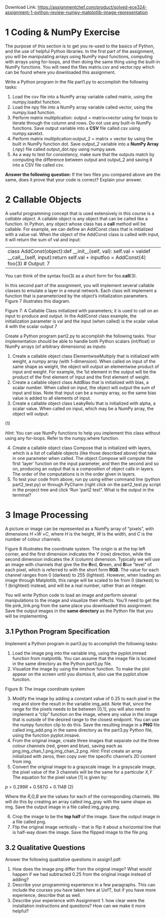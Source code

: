 Download Link: https://assignmentchef.com/product/solved-ece324-assignment-1-python-review-numpy-matplotlib-image-representation
<br>
<h1>1         Coding &amp; NumPy Exercise</h1>

The purpose of this section is to get you re-used to the basics of Python, and the use of helpful Python libraries. In the first part of the assignment, you will be manipulating arrays using NumPy input functions, computing with arrays using for-loops, and then doing the same thing using the built-in NumPy functions. You will need the files matrix.csv and vector.npy which can be found where you downloaded this assignment.

Write a Python program in the file part1.py to accomplish the following tasks:

<ol>

 <li>Load the csv file into a NumPy array variable called matrix, using the numpy.loadtxt function.</li>

 <li>Load the npy file into a NumPy array variable called vector, using the numpy.load function.</li>

 <li>Perform matrix multiplication: output = matrix×vector using for loops to iterate through the column and rows. Do not use any built-in NumPy functions. Save output variable into a <strong>CSV </strong>file called csv using numpy.savetxt.</li>

 <li>Perform matrix multiplication:output_2 = matrix × vector by using the built in NumPy function dot. Save output_2 variable into a <strong>NumPy Array </strong>(.npy) file called output_dot.npy using numpy.save.</li>

 <li>As a way to test for consistency, make sure that the outputs match by computing the difference between output and output_2 and saving it into a CSV file called csv.</li>

</ol>

<strong>Answer the following question: </strong>If the two files you compared above are the same, does it prove that your code is correct? Explain your answer.

<h1>2         Callable Objects</h1>

A useful programming concept that is used extensively in this course is a <em>callable object</em>. A callable object is any object that can be called like a function. In Python, any object whose class has a __call__ method will be callable. For example, we can define an AddConst class that is initialized with a value val. When the object of the AddConst class is called with input, it will return the sum of val and input:

<table width="623">

 <tbody>

  <tr>

   <td width="623">class AddConst(object):def __init__(self, val): self.val = valdef __call__(self, input):return self.val + inputfoo = AddConst(4) foo(3) # Output: 7</td>

  </tr>

 </tbody>

</table>

You can think of the syntax foo(3) as a short form for foo.__call__(3).

In this second part of the assignment, you will implement several callable classes to emulate a layer in a neural network. Each class will implement a function that is parameterized by the object’s initialization parameters. Figure 7 illustrates this diagram.

Figure 7: A Callable Class initialized with parameters; it is used to call on an input to produce and output. In the AddConst class example, the initialization parameter is val and the input (when called) is the scalar value 4 with the scalar output 7

Create a Python program part2.py to accomplish the following tasks. Your implementation should be able to handle both Python scalars (int/float) or NumPy arrays (of arbitrary dimensions) as inputs:

<ol>

 <li>Create a callable object class ElementwiseMultiply that is initialized with weight, a numpy array (with 1-dimension). When called on input of the same shape as weight, the object will output an elementwise product of input and weight. For example, the 1st element in the output will be the product of the first element of input and the first element of weight.</li>

 <li>Create a callable object class AddBias that is initialized with bias, a scalar number. When called on input, the object will output the sum of input and bias. Note that input can be a numpy array, so the same bias value is added to all elements of input.</li>

 <li>Create a callable object class LeakyRelu that is initialized with alpha, a scalar value. When called on input, which may be a NumPy array, the object will output:</li>

</ol>

(1)

<em>Hint</em>: You can use NumPy functions to help you implement this class without using any for-loops. Refer to the numpy.where function.

<ol start="4">

 <li>Create a callable object class Compose that is initialized with layers, which is a list of callable objects (like those described above) that take in one parameter when called. The object Compose will compute the first ’layer’ function on the input parameter, and then the second and so on, producing an output that is a composition of object calls in layers. The order of the computations is in the order given in layers.</li>

 <li>To test your code from above, run py using either command line (python part2_test.py) or through PyCharm (right click on the part2_test.py script in the project tree and click ‘Run ‘part2 test”. What is the output in the terminal?</li>

</ol>

<h1>3         Image Processing</h1>

A picture or image can be represented as a NumPy array of “pixels”, with dimensions <em>H </em>×<em>W </em>×<em>C</em>, where <em>H </em>is the height, <em>W </em>is the width, and <em>C </em>is the number of colour channels.

Figure 8 illustrates the coordinate system. The origin is at the top left corner, and the first dimension indicates the <em>Y </em>(row) direction, while the second dimension indicates the <em>X </em>(column) dimension. Typically we will use an image with channels that give the the <strong>R</strong>ed, <strong>G</strong>reen, and <strong>B</strong>lue “level” of each pixel, which is referred to with the short form <strong>RGB</strong>. The value for each channel ranges from 0 (darkest) to 255 (lightest). However, when loading an image through Matplotlib, this range will be scaled to be from 0 (darkest) to 1 (brightest) instead, and will be a real number, rather than an integer.

You will write Python code to load an image and perform several manipulations to the image and visualize their effects. You’ll need to get the file pink_link.png from the same place you downloaded this assignment. Save the output images in the <strong>same directory </strong>as the Python file that you will be implementing.

<h2>3.1        Python Program Specification</h2>

Implement a Python program in part3.py to accomplish the following tasks:

<ol>

 <li>Load the image png into the variable img, using the pyplot.imread function from matplotlib. You can assume that the image file is located in the same directory as the Python part3.py file.</li>

 <li>Visualize the image by using the imshow function. To make the plot appear on the screen until you dismiss it, also use the pyplot.show function.</li>

</ol>

Figure 8: The image coordinate system

<ol start="3">

 <li>Modify the image by adding a constant value of 0<em>.</em>25 to each pixel in the img and store the result in the variable img_add. Note that, since the range for the pixels needs to be between [0<em>,</em>1], you will also need to implement a “clip” function on the image, where any value in the image that is outside of the desired range to the closest endpoint. You can use the numpy function clip to do this. Save the resulting image in a <strong>PNG </strong>file called img_add.png in the same directory as the part3.py Python file, using the function pyplot.imsave.</li>

 <li>From the original image, create three images that separate out the three colour channels (red, green and blue), saving each as png,img_chan_1.png,img_chan_2.png. <em>Hint</em>: First create an array initialized with zeros, then copy over the specific channel’s 2D content from img.</li>

 <li>Convert the original image to a grayscale image. In a grayscale image, the pixel value of the 3 channels will be the same for a particular <em>X,Y </em> The equation for the pixel value [1] is given by:</li>

</ol>

<em>p </em>= 0<em>.</em>299<em>R </em>+ 0<em>.</em>587<em>G </em>+ 0<em>.</em>114<em>B                                    </em>(2)

Where the <em>R,G,B </em>are the values for each of the corresponding channels. We will do this by creating an array called img_gray with the same shape as img. Save the output image in a file called img_gray.png.

<ol start="6">

 <li>Crop the image to be the <strong>top half </strong>of the image. Save the output image in a file called png.</li>

 <li>Flip the original image vertically – that is flip it about a horizontal line that is half-way down the image. Save the flipped image to the file png.</li>

</ol>

<h2>3.2        Qualitative Questions</h2>

Answer the following qualitative questions in assign1.pdf:

<ol>

 <li>How does the image png differ from the original image? What would happen if we had subtracted 0<em>.</em>25 from the original image instead of adding?</li>

 <li>Describe your programming experience in a few paragraphs. This can include the courses you have taken here at UofT, but if you have more experience, describe that as well.</li>

 <li>Describe your experience with Assignment 1: how clear were the installation instructions and questions? How can we make it more helpful?</li>

</ol>